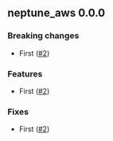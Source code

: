 ## neptune_aws 0.0.0

### Breaking changes
- First ([#2](https://github.com/neptune-ai/neptune-aws/pull/1))

### Features
- First ([#2](https://github.com/neptune-ai/neptune-aws/pull/1))

### Fixes
- First ([#2](https://github.com/neptune-ai/neptune-aws/pull/1))